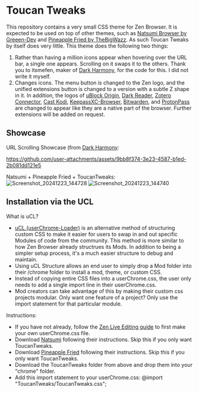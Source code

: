 # Toucan Tweaks

This repository contains a very small CSS theme for Zen Browser. It is expected to be used on top of other themes, such as [Natsumi Browser by Greeen-Dev](https://github.com/itsmefen/Dark-Harmony) and [Pineapple Fried by TheBigWazz]([https://github.com/TheBigWazz/ZenThemes/tree/main/Zen-current-theme](https://github.com/TheBigWazz/Pineapple-Fried)). As such Toucan Tweaks by itself does very little. This theme does the following two things:
1. Rather than having a million icons appear when hovering over the URL bar, a single one appears. Scrolling on it swaps it to the others. Thank you to itsmefen, maker of [Dark Harmony](https://github.com/itsmefen/Dark-Harmony), for the code for this. I did not write it myself.
2. Changes icons. The menu button is changed to the Zen logo, and the unified extensions button is changed to a version with a subtle Z shape in it. In addition, the logos of [uBlock Origin](https://addons.mozilla.org/en-US/firefox/addon/ublock-origin/?utm_source=addons.mozilla.org&utm_medium=referral&utm_content=search), [Dark Reader](https://addons.mozilla.org/en-US/firefox/addon/darkreader/?utm_source=addons.mozilla.org&utm_medium=referral&utm_content=search), [Zotero Connector](https://www.zotero.org/download/connectors), [Cast Kodi](https://addons.mozilla.org/en-US/firefox/addon/castkodi/?utm_source=addons.mozilla.org&utm_medium=referral&utm_content=search), [KeepassXC-Browser](https://addons.mozilla.org/en-US/firefox/addon/keepassxc-browser/?utm_source=addons.mozilla.org&utm_medium=referral&utm_content=search), [Bitwarden](https://addons.mozilla.org/en-US/firefox/addon/bitwarden-password-manager/?utm_source=addons.mozilla.org&utm_medium=referral&utm_content=search), and [ProtonPass](https://addons.mozilla.org/en-US/firefox/addon/proton-pass/?utm_source=addons.mozilla.org&utm_medium=referral&utm_content=search) are changed to appear like they are a native part of the browser. Further extensions will be added on request.

## Showcase

URL Scrolling Showcase (from [Dark Harmony](https://github.com/itsmefen/Dark-Harmony):

https://github.com/user-attachments/assets/9bb8f374-3e23-4587-b1ed-2b081dd121e5

Natsumi + Pineapple Fried + ToucanTweaks: ![Screenshot_20241223_144728](https://github.com/user-attachments/assets/f8f5c4b9-1055-4614-a34c-cb5d6517555f)
![Screenshot_20241223_144740](https://github.com/user-attachments/assets/f78fd537-5312-404a-bf66-771362382e3a)


## Installation via the UCL
What is uCL?
- [uCL (userChrome-Loader)](https://github.com/greeeen-dev/userchrome-loader) is an alternative method of structuring custom CSS to make it easier for users to swap in and out specific Modules of code from the community. This method is more similar to how Zen Browser already structrues its Mods. In addition to being a simpler setup process, it's a much easier structure to debug and maintain.
- Using uCL Structure allows an end user to simply drop a Mod folder into their /chrome folder to install a mod, theme, or custom CSS.
- Instead of copying entire CSS files into a userChrome.css, the user only needs to add a single import line in their userChrome.css.
- Mod creators can take advantage of this by making their custom css projects modular. Only want one feature of a project? Only use the import statement for that particular module.

Instructions:
- If you have not already, follow the [Zen Live Editing guide](https://docs.zen-browser.app/guides/live-editing) to first make your own userChrome.css file.
- Download [Natsumi](https://github.com/itsmefen/Dark-Harmony) following their instructions. Skip this if you only want ToucanTweaks.
- Download [Pineapple Fried](https://github.com/TheBigWazz/ZenThemes/tree/main/Zen-current-theme) following their instructions. Skip this if you only want ToucanTweaks.
- Download the ToucanTweaks folder from above and drop them into your "chrome" folder.
- Add this import statement to your userChrome.css: @import "ToucanTweaks/ToucanTweaks.css";
